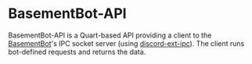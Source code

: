 # BasementBot-API

BasementBot-API is a Quart-based API providing a client to the [BasementBot](https://github.com/effprime/BasementBot)'s IPC socket server (using [discord-ext-ipc](https://github.com/Ext-Creators/discord-ext-ipc)). The client runs bot-defined requests and returns the data.